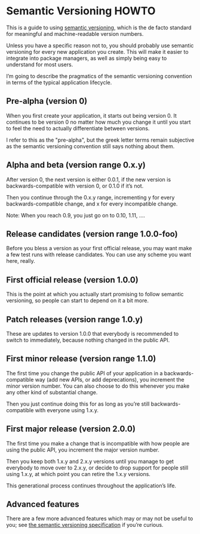Semantic Versioning HOWTO
=========================

This is a guide to using [semantic versioning][semver], which is the
de facto standard for meaningful and machine-readable version numbers.

Unless you have a specific reason not to, you should probably use
semantic versioning for every new application you create.  This will
make it easier to integrate into package managers, as well as simply
being easy to understand for most users.

I’m going to describe the pragmatics of the semantic versioning
convention in terms of the typical application lifecycle.

Pre-alpha (version 0)
---------------------

When you first create your application, it starts out being version 0.
It continues to be version 0 no matter how much you change it until
you start to feel the need to actually differentiate between versions.

I refer to this as the "pre-alpha", but the greek letter terms remain
subjective as the semantic versioning convention still says nothing
about them.

Alpha and beta (version range 0.x.y)
------------------------------------

After version 0, the next version is either 0.0.1, if the new version
is backwards-compatible with version 0, or 0.1.0 if it’s not.

Then you continue through the 0.x.y range, incrementing y for every
backwards-compatible change, and x for every incompatible change.

Note: When you reach 0.9, you just go on to 0.10, 1.11, ….

Release candidates (version range 1.0.0-foo)
--------------------------------------------

Before you bless a version as your first official release, you may
want make a few test runs with release candidates.  You can use any
scheme you want here, really.

First official release (version 1.0.0)
--------------------------------------

This is the point at which you actually start promising to follow
semantic versioning, so people can start to depend on it a bit more.

Patch releases (version range 1.0.y)
------------------------------------

These are updates to version 1.0.0 that everybody is recommended to
switch to immediately, because nothing changed in the public API.

First minor release (version range 1.1.0)
-----------------------------------------

The first time you change the public API of your application in a
backwards-compatible way (add new APIs, or add deprecations), you
increment the minor version number.  You can also choose to do this
whenever you make any other kind of substantial change.

Then you just continue doing this for as long as you’re still
backwards-compatible with everyone using 1.x.y.

First major release (version 2.0.0)
-----------------------------------

The first time you make a change that is incompatible with how people
are using the public API, you increment the major version number.

Then you keep both 1.x.y and 2.x.y versions until you manage to get
everybody to move over to 2.x.y, or decide to drop support for people
still using 1.x.y, at which point you can retire the 1.x.y versions.

This generational process continues throughout the application’s life.

Advanced features
-----------------

There are a few more advanced features which may or may not be useful
to you; see [the semantic versioning specification][semver] if you’re curious.

[semver]: http://semver.org
